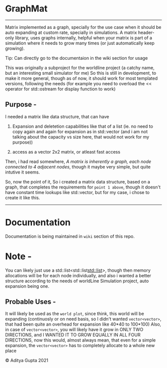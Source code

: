 # GraphMat
----

Matrix implemented as a graph, specially for the use case when it should be auto expanding at custom rate, specially in simulations.
A matrix header-only library, uses graphs internally, helpful when your matrix is part of a simulation where it needs to grow many times (or just automatically keep growing).

Tip: Can directly go to the documentaion in the wiki section for usage

This was originally a subproject for the worldline project (a catchy name, but an interesting small simulator for me)
So this is still in development, to make it more general, though as of now, it should work for most templated versions, following the needs (for example you need to overload the << operator for std::ostream for display function to work)

## Purpose -

I needed a matrix like data structure, that can have
1. Expansion and deletetion capabilities like that of a list (ie. no need to copy again and again for expansion as in std::vector (and i am not talking about the capacity vs size here, that would not work for my purpose))

2. access as a vector 2x2 matrix, or atleast fast access

Then, i had read somewhere, _A matrix is inherently a graph, each node connected to 4 adjacent nodes_, though it maybe very simple, but quite intutive it seems.

So, now the point of it, So i created a matrix data structure, based on a graph, that completes the requirements for `point 1 above`, though it doesn't have constant time lookups like std::vector, but for my case, i chose to create it like this.

<hr />

# Documentation
Documentation is being maintained in `wiki` section of this repo.

# Note -
You can likely just use a std::list<std::list<std::list>>, though then memory allocations will be for each node individually, and also i wanted a better structure according to the needs of worldLine Simulation project, auto expansion being one.

## Probable Uses -

It will likely be used as the `world plot`, since think, this world will be expanding (continuosly or on need basis, so I didn't wanted `vector<vector>`, that had been quite an overhead for expansion like 40\*40 to 100\*100)
Also, in case of `vector<vector>`, you will likely have it grow in ONLY TWO DIRECTIONS, and I WANTED IT TO GROW EQUALLY IN ALL FOUR DIRECTIONS, now this would, almost always mean, that even for a simple expansion, the `vector<vector>` has to completely allocate to a whole new place

© Aditya Gupta 2021
